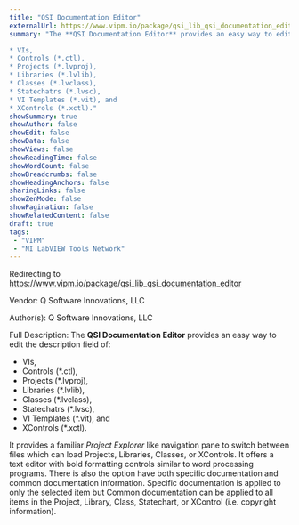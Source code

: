 ```yaml
---
title: "QSI Documentation Editor"
externalUrl: https://www.vipm.io/package/qsi_lib_qsi_documentation_editor
summary: "The **QSI Documentation Editor** provides an easy way to edit the description field of:

* VIs, 
* Controls (*.ctl), 
* Projects (*.lvproj), 
* Libraries (*.lvlib), 
* Classes (*.lvclass), 
* Statechatrs (*.lvsc),
* VI Templates (*.vit), and 
* XControls (*.xctl)."
showSummary: true
showAuthor: false
showEdit: false
showData: false
showViews: false
showReadingTime: false
showWordCount: false
showBreadcrumbs: false
showHeadingAnchors: false
sharingLinks: false
showZenMode: false
showPagination: false
showRelatedContent: false
draft: true
tags:
 - "VIPM"
 - "NI LabVIEW Tools Network"
---
```


Redirecting to https://www.vipm.io/package/qsi_lib_qsi_documentation_editor

Vendor: Q Software Innovations, LLC

Author(s): Q Software Innovations, LLC
 
Full Description:
The **QSI Documentation Editor** provides an easy way to edit the description field of:

* VIs, 
* Controls (*.ctl), 
* Projects (*.lvproj), 
* Libraries (*.lvlib), 
* Classes (*.lvclass), 
* Statechatrs (*.lvsc),
* VI Templates (*.vit), and 
* XControls (*.xctl).  

It provides a familiar *Project Explorer* like navigation pane to switch between files which can load Projects, Libraries, Classes, or XControls.  It offers a text editor with bold formatting controls similar to word processing programs. There is also the option have both specific documentation and common documentation information. Specific documentation is applied to only the selected item but Common documentation can be applied to all items in the Project, Library, Class, Statechart,  or XControl (i.e. copyright information).